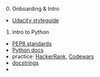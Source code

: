 0. Onboarding & Intro
- [Udacity styleguide](https://udacity.github.io/frontend-nanodegree-styleguide/)

1. Intro to Python
- [PEP8 standards](https://www.python.org/dev/peps/pep-0008/)
- [Python docs](https://docs.python.org/3)
- practice: [HackerRank](https://www.hackerrank.com/), [Codewars](https://www.codewars.com/)
- [docstrings](https://www.python.org/dev/peps/pep-0257/)
- 
